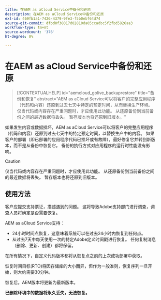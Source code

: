 ```yaml
---
title: 在AEM as aCloud Service中备份和还原
description: 在AEM as aCloud Service中备份和还原
exl-id: 469fb1a1-7426-4379-9fe3-f5b0ebf64d74
source-git-commit: dfbd0f38017d02810da05ccadbc5f2fbd5826aa3
workflow-type: tm+mt
source-wordcount: '376'
ht-degree: 0%

---
```


# 在AEM as aCloud Service中备份和还原


>[!CONTEXTUALHELP]
>id="aemcloud_golive_backuprestore"
>title="备份和恢复"
>abstract="AEM as aCloud Service可以将客户的完整应用程序（代码和内容）还原到过去七天中特定的预定时间，从而替换生产环境。 仅当代码或内容存在严重问题时，才应使用此功能。 从还原备份到当前备份之间的最近数据将丢失。 暂存版本也将还原到旧版本。"

如果发生内容或数据损坏，AEM as aCloud Service可以将客户的完整应用程序（代码和内容）还原到过去七天中的特定预定时间，以替换生产中的内容。
如果客户的部署（即已部署的应用程序代码已损坏或有故障），最好修复它并转到新版本，而不是从备份中恢复它。 备份的执行方式对应用程序的运行时性能没有影响。

>[!CAUTION]
>
>仅当代码或内容存在严重问题时，才应使用此功能。 从还原备份到当前备份之间的最近数据将丢失。 暂存版本也将还原到旧版本。

## 使用方法

客户应提交支持票证，描述遇到的问题。 这将导致Adobe支持部门进行调查，调查人员将确定是否需要恢复。

AEM as aCloud Service支持：

* 24小时时间点恢复，这意味着系统可以在过去24小时内恢复到任何点。
* 从过去7天中每天使用一次的特定Adobe定义时间戳进行恢复。  任何复制消息（删除、更新、创建）都将保留。

在所有情况下，自定义代码版本都将从恢复点之前的上次成功部署中获取。

恢复时间目标(RTO)将因存储库的大小而异，但作为一般准则，恢复序列一旦开始，则大约需要30分钟。

恢复后，AEM版本将更新为最新版本。

**已删除环境中的数据将永久丢失，无法恢复。**
